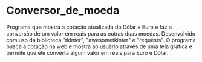 # Conversor_de_moeda
 Programa que mostra a cotação atualizada do Dólar e Euro e faz a conversão de um valor em reais para as outras duas moedas. Desenvolvido com uso da biblioteca "tkinter", "awesometkinter" e "requests". O programa busca a cotação na web e mostra ao usuário através de uma tela gráfica e permite que ele converta algum valor em reais para Euro e Dólar.
